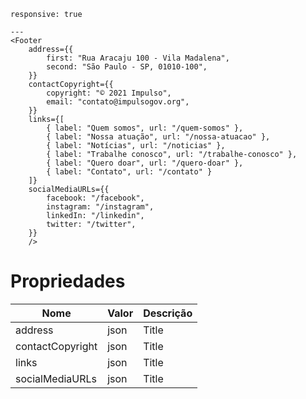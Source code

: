 ```react
responsive: true

---
<Footer
    address={{
        first: "Rua Aracaju 100 - Vila Madalena",
        second: "São Paulo - SP, 01010-100",
    }}
    contactCopyright={{
        copyright: "© 2021 Impulso",
        email: "contato@impulsogov.org",
    }}
    links={[
        { label: "Quem somos", url: "/quem-somos" },
        { label: "Nossa atuação", url: "/nossa-atuacao" },
        { label: "Notícias", url: "/noticias" },
        { label: "Trabalhe conosco", url: "/trabalhe-conosco" },
        { label: "Quero doar", url: "/quero-doar" },
        { label: "Contato", url: "/contato" }
    ]}
    socialMediaURLs={{
        facebook: "/facebook",
        instagram: "/instagram",
        linkedIn: "/linkedin",
        twitter: "/twitter",
    }}
    />
```

# Propriedades

| Nome | Valor | Descrição |
| --- | --- | ----------- |
| address | json | Title |
| contactCopyright | json | Title |
| links | json | Title |
| socialMediaURLs | json | Title |

